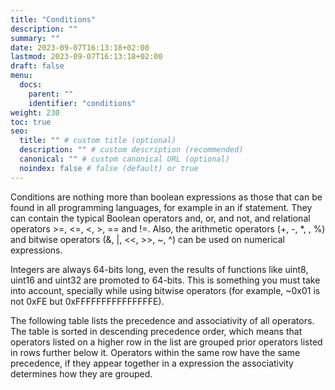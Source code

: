 ```yaml
---
title: "Conditions"
description: ""
summary: ""
date: 2023-09-07T16:13:18+02:00
lastmod: 2023-09-07T16:13:18+02:00
draft: false
menu:
  docs:
    parent: ""
    identifier: "conditions"
weight: 230
toc: true
seo:
  title: "" # custom title (optional)
  description: "" # custom description (recommended)
  canonical: "" # custom canonical URL (optional)
  noindex: false # false (default) or true
---
```



Conditions are nothing more than boolean expressions as those that can be found
in all programming languages, for example in an if statement. They can contain
the typical Boolean operators and, or, and not, and relational
operators >=, <=, <, >, == and !=. Also, the arithmetic
operators (+, -, *, \, %) and bitwise operators (&, |, <<, >>, ~, ^) can be used
on numerical expressions.

Integers are always 64-bits long, even the results of functions like uint8,
uint16 and uint32 are promoted to 64-bits. This is something you must take into
account, specially while using bitwise operators (for example, ~0x01 is not 0xFE
but 0xFFFFFFFFFFFFFFFE).

The following table lists the precedence and associativity of all operators. The
table is sorted in descending precedence order, which means that operators
listed on a higher row in the list are grouped prior operators listed in rows
further below it. Operators within the same row have the same precedence, if
they appear together in a expression the associativity determines how they are
grouped.